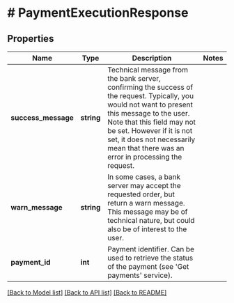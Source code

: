 # # PaymentExecutionResponse

## Properties

Name | Type | Description | Notes
------------ | ------------- | ------------- | -------------
**success_message** | **string** | Technical message from the bank server, confirming the success of the request. Typically, you would not want to present this message to the user. Note that this field may not be set. However if it is not set, it does not necessarily mean that there was an error in processing the request. |
**warn_message** | **string** | In some cases, a bank server may accept the requested order, but return a warn message. This message may be of technical nature, but could also be of interest to the user. |
**payment_id** | **int** | Payment identifier. Can be used to retrieve the status of the payment (see &#39;Get payments&#39; service). |

[[Back to Model list]](../../README.md#models) [[Back to API list]](../../README.md#endpoints) [[Back to README]](../../README.md)
